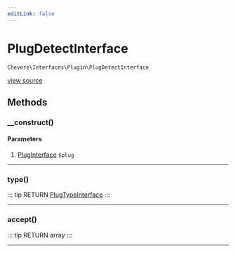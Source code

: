 ```yaml
---
editLink: false
---
```


# PlugDetectInterface

`Chevere\Interfaces\Plugin\PlugDetectInterface`

[view source](https://github.com/chevere/chevere/blob/master/interfaces/Plugin/PlugDetectInterface.php)

## Methods

### __construct()

#### Parameters

1. [PlugInterface](./PlugInterface.md) `$plug`

---

### type()

::: tip RETURN
[PlugTypeInterface](./PlugTypeInterface.md)
:::

---

### accept()

::: tip RETURN
array
:::

---
